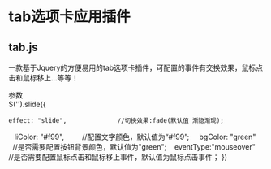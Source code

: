 # tab选项卡应用插件  

## tab.js
一款基于Jquery的方便易用的tab选项卡插件，可配置的事件有交换效果，鼠标点击和鼠标移上...等等！


参数  
$('').slide({

    effect: "slide",              //切换效果:fade(默认值 渐隐渐现);  
    liColor: "#f99",              //配置文字颜色，默认值为“#f99”; 
    bgColor: "green"              //是否需要配置按钮背景颜色，默认值为"green";
    eventType:"mouseover"         //是否需要配置鼠标点击和鼠标移上事件，默认值为鼠标点击事件；
})
